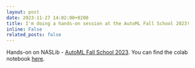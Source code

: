 ```yaml
---
layout: post
date: 2023-11-27 14:02:00+0200
title: I'm doing a hands-on session at the AutoML Fall School 2023!
inline: False
related_posts: false
---
```


Hands-on on NASLib - [AutoML Fall School 2023](https://sites.google.com/view/automl-fall-school-2023/schedule/hands-on-naslib).
You can find the colab notebook [here](https://colab.research.google.com/drive/1LNItbOkXU_kh8klu8Lwg-jHmc7ACQsp9?usp=sharing).
